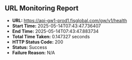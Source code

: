 ## URL Monitoring Report

- **URL:** https://api-gw1-prod1.fisglobal.com/gw/v1/health
- **Start Time:** 2025-05-14T07:43:47.736407
- **End Time:** 2025-05-14T07:43:47.883734
- **Total Time Taken:** 0.147327 seconds
- **HTTP Status Code:** 200
- **Status:** Success
- **Failure Reason:** N/A
